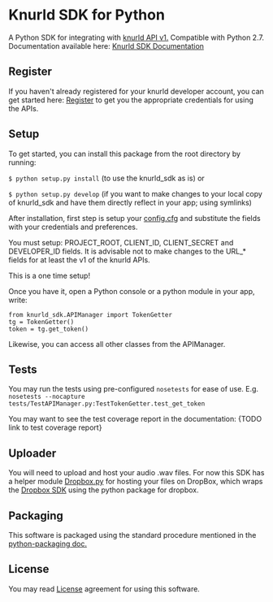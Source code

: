 # Knurld SDK for Python

A Python SDK for integrating with [knurld API v1.](https://developer.knurld.io/developer-guide) Compatible with Python 2.7.
Documentation available here: [Knurld SDK Documentation](https://github.com/rohansb/knurld_sdk/blob/master/knurld_sdk/_doc_root.rst)

## Register
If you haven't already registered for your knurld developer account, you can get started here: [Register](https://developer.knurld.io/) to get you the appropriate credentials for using the APIs.

## Setup

To get started, you can install this package from the root directory by running:

`$ python setup.py install` (to use the knurld_sdk as is) or

`$ python setup.py develop` (if you want to make changes to your local copy of knurld_sdk and have them directly reflect in your app; using symlinks)

After installation, first step is setup your [config.cfg](https://github.com/rohansb/knurld_sdk/blob/master/knurld_sdk/config.cfg) and substitute the fields with your credentials and preferences.

You must setup: PROJECT_ROOT, CLIENT_ID, CLIENT_SECRET and DEVELOPER_ID fields.
It is advisable not to make changes to the URL_* fields for at least the v1 of the knurld APIs.

This is a one time setup!

Once you have it, open a Python console or a python module in your app, write:

```
from knurld_sdk.APIManager import TokenGetter
tg = TokenGetter()
token = tg.get_token()
```

Likewise, you can access all other classes from the APIManager.

## Tests
You may run the tests using pre-configured `nosetests` for ease of use. E.g.
`nosetests --nocapture tests/TestAPIManager.py:TestTokenGetter.test_get_token`

You may want to see the test coverage report in the documentation: {TODO link to test coverage report}

## Uploader
You will need to upload and host your audio .wav files. For now this SDK has a helper module [Dropbox.py](https://github.com/knurld/Python-SDK/blob/master/knurld_sdk/uploader/Dropbox.py) for hosting your files on DropBox, which wraps the [Dropbox SDK](https://www.dropbox.com/developers-v1/core/start/python) using the python package for dropbox.

## Packaging
This software is packaged using the standard procedure mentioned in the [python-packaging doc.](https://python-packaging.readthedocs.org/en/latest/minimal.html)

## License
You may read [License](https://github.com/rohansb/knurld_sdk/blob/master/LICENSE) agreement for using this software.
